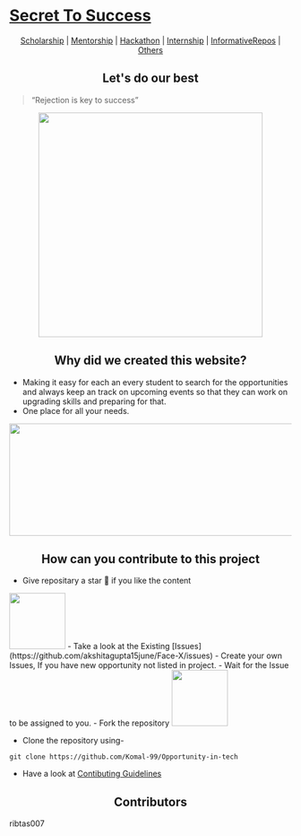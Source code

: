 # [Secret To Success](https://komal-99.github.io/Secret-to-Success/)
<div align="center"> 
 
[Scholarship](Scholarship/)  | [Mentorship](Mentorship/) | [Hackathon](Hackathon/) | [Internship](Internship/) | [InformativeRepos](InformativeRepos/) | [Others](Other.md) 
 </div>

## <div align="center">Let's do our best</div>
> “Rejection is key to success” 
<p align="center">
<img src="https://user-images.githubusercontent.com/74819092/117549567-cabe1e80-b058-11eb-96d5-40059fffa046.png" width=400>
</p>


## <div align="center"> Why did we created this website?</div>
* Making it easy for each an every student to search for the opportunities and always keep an track on upcoming events so that they can work on upgrading skills and preparing for that.
* One place for all your needs.
<p align="center">
<img src="https://user-images.githubusercontent.com/74819092/117561645-2f5b9680-b0b6-11eb-9a1c-e5462905e3c4.png"width=800 height=200>
</p>


## <div align="center">How can you contribute to this project</div>
- Give repositary a star 🌟 if you like the content
 <img src="https://user-images.githubusercontent.com/74819092/117547585-fe477b80-b04d-11eb-9e03-0747dea1b88a.png" width=100>
- Take a look at the Existing [Issues](https://github.com/akshitagupta15june/Face-X/issues) 
- Create your own Issues, If you have new opportunity not listed in project.
- Wait for the Issue to be assigned to you.
- Fork the repository 
<img src="https://user-images.githubusercontent.com/74819092/117547550-c8a29280-b04d-11eb-9e6b-d0f84d49e34e.png" width=100>

- Clone the repository using-
```
git clone https://github.com/Komal-99/Opportunity-in-tech
```
- Have a look at [Contibuting Guidelines]()

## <div align="center">Contributors</div>

ribtas007
